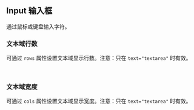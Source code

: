 <div class="demo-header">
<p class="overviewicon">
  <span class="wapi-form-span"/>
</p>

## Input 输入框

<nova-uxlink widget-name="Input"></nova-uxlink>

通过鼠标或键盘输入字符。

</div>

### 文本域行数

可通过 `rows` 属性设置文本域显示行数。注意：只在 `text="textarea"` 时有效。

<nova-demo-view link="input/rows.vue"></nova-demo-view>

<br />

### 文本域宽度

可通过 `cols` 属性设置文本域显示宽度。注意：只在 `text="textarea"` 时有效。

<nova-demo-view link="input/cols.vue"></nova-demo-view>

<br />

